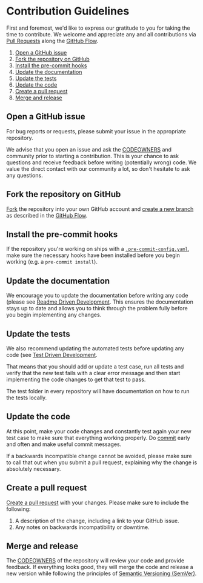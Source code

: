 # Contribution Guidelines

First and foremost, we'd like to express our gratitude to you for taking the time to contribute.
We welcome and appreciate any and all contributions via
[Pull Requests] along the [GitHub Flow].

1. [Open a GitHub issue](#open-a-github-issue)
2. [Fork the repository on GitHub](#fork-the-repository-on-github)
3. [Install the pre-commit hooks](#install-the-pre-commit-hooks)
4. [Update the documentation](#update-the-documentation)
5. [Update the tests](#update-the-tests)
6. [Update the code](#update-the-code)
7. [Create a pull request](#create-a-pull-request)
8. [Merge and release](#merge-and-release)

## Open a GitHub issue

For bug reports or requests, please submit your issue in the appropriate repository.

We advise that you open an issue and ask the
[CODEOWNERS] and community prior to starting a contribution.
This is your chance to ask questions and receive feedback before
writing (potentially wrong) code. We value the direct contact with our community
a lot, so don't hesitate to ask any questions.

## Fork the repository on GitHub

[Fork] the repository into your own GitHub account and [create a new branch] as
described in the [GitHub Flow].

## Install the pre-commit hooks

If the repository you're working on ships with a
[`.pre-commit-config.yaml`][pre-commit-file],
make sure the necessary hooks have been installed before you begin working
(e.g. a `pre-commit install`).

## Update the documentation

We encourage you to update the documentation before writing any code (please see
[Readme Driven Development]. This ensures the
documentation stays up to date and allows you to think through the problem fully before you begin implementing any
changes.

## Update the tests

We also recommend updating the automated tests before updating any code
(see [Test Driven Development].

That means that you should add or update a test case, run all tests and verify
that the new test fails with a clear error message and then start implementing
the code changes to get that test to pass.

The test folder in every repository will have documentation on how to run the
tests locally.

## Update the code

At this point, make your code changes and constantly test again your new test case to make sure that everything working
properly. Do [commit] early and often and make useful commit messages.

If a backwards incompatible change cannot be avoided, please make sure to call that out when you submit a pull request,
explaining why the change is absolutely necessary.

## Create a pull request

[Create a pull request] with your changes.
Please make sure to include the following:

1. A description of the change, including a link to your GitHub issue.
1. Any notes on backwards incompatibility or downtime.

## Merge and release

The [CODEOWNERS] of the repository will review your code and provide feedback.
If everything looks good, they will merge the code and release a new version while following the principles of [Semantic Versioning (SemVer)].

<!-- References -->

[pull requests]: https://github.com/mineiros-io/terraform-google-subnetwork-iam/pulls
[pre-commit-file]: https://github.com/mineiros-io/terraform-google-subnetwork-iam/blob/main/.pre-commit-config.yaml
[github flow]: https://guides.github.com/introduction/flow/
[codeowners]: https://help.github.com/en/github/creating-cloning-and-archiving-repositories/about-code-owners
[fork]: https://help.github.com/en/github/getting-started-with-github/fork-a-repo
[create a new branch]: https://guides.github.com/introduction/flow/
[readme driven development]: https://tom.preston-werner.com/2010/08/23/readme-driven-development.html
[commit]: https://help.github.com/en/desktop/contributing-to-projects/committing-and-reviewing-changes-to-your-project
[create a pull request]: https://help.github.com/articles/creating-a-pull-request/
[semantic versioning (semver)]: https://semver.org/
[test driven development]: https://en.wikipedia.org/wiki/Test-driven_development
